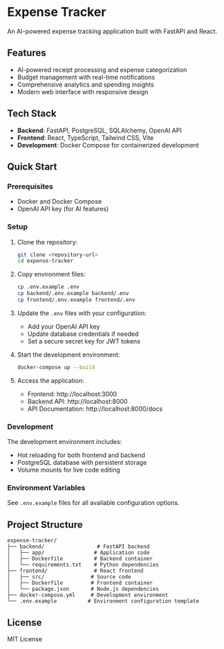# Expense Tracker

An AI-powered expense tracking application built with FastAPI and React.

## Features

- AI-powered receipt processing and expense categorization
- Budget management with real-time notifications
- Comprehensive analytics and spending insights
- Modern web interface with responsive design

## Tech Stack

- **Backend**: FastAPI, PostgreSQL, SQLAlchemy, OpenAI API
- **Frontend**: React, TypeScript, Tailwind CSS, Vite
- **Development**: Docker Compose for containerized development

## Quick Start

### Prerequisites

- Docker and Docker Compose
- OpenAI API key (for AI features)

### Setup

1. Clone the repository:
   ```bash
   git clone <repository-url>
   cd expense-tracker
   ```

2. Copy environment files:
   ```bash
   cp .env.example .env
   cp backend/.env.example backend/.env
   cp frontend/.env.example frontend/.env
   ```

3. Update the `.env` files with your configuration:
   - Add your OpenAI API key
   - Update database credentials if needed
   - Set a secure secret key for JWT tokens

4. Start the development environment:
   ```bash
   docker-compose up --build
   ```

5. Access the application:
   - Frontend: http://localhost:3000
   - Backend API: http://localhost:8000
   - API Documentation: http://localhost:8000/docs

### Development

The development environment includes:
- Hot reloading for both frontend and backend
- PostgreSQL database with persistent storage
- Volume mounts for live code editing

### Environment Variables

See `.env.example` files for all available configuration options.

## Project Structure

```
expense-tracker/
├── backend/                 # FastAPI backend
│   ├── app/                # Application code
│   ├── Dockerfile          # Backend container
│   └── requirements.txt    # Python dependencies
├── frontend/               # React frontend
│   ├── src/               # Source code
│   ├── Dockerfile         # Frontend container
│   └── package.json       # Node.js dependencies
├── docker-compose.yml     # Development environment
└── .env.example          # Environment configuration template
```

## License

MIT License